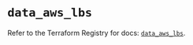 # `data_aws_lbs`

Refer to the Terraform Registry for docs: [`data_aws_lbs`](https://registry.terraform.io/providers/hashicorp/aws/6.6.0/docs/data-sources/lbs).
